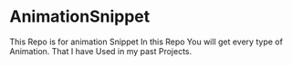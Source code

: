 # AnimationSnippet
This Repo is for animation Snippet In this Repo You will get every type of Animation. That I have Used in my past Projects. 
